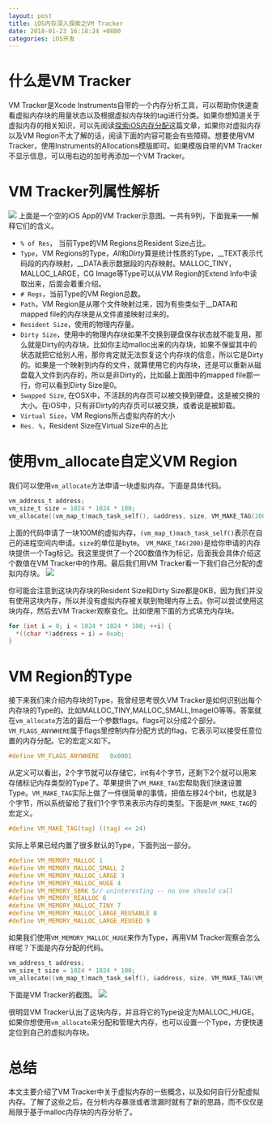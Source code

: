 ```yaml
---
layout: post
title: iOS内存深入探索之VM Tracker
date: 2018-01-23 16:18:24 +0800
categories: iOS开发
---
```


# 什么是VM Tracker
VM Tracker是Xcode Instruments自带的一个内存分析工具，可以帮助你快速查看虚拟内存块的用量状态以及根据虚拟内存块的tag进行分类。如果你想知道关于虚拟内存的相关知识，可以先阅读[探索iOS内存分配](http://www.gltech.win/ios%E5%BC%80%E5%8F%91/2018/01/16/%E6%8E%A2%E7%B4%A2iOS%E5%86%85%E5%AD%98%E5%88%86%E9%85%8D.html)这篇文章，如果你对虚拟内存以及VM Region不太了解的话，阅读下面的内容可能会有些障碍。想要使用VM Tracker，使用Instruments的Allocations模版即可。如果模版自带的VM Tracker不显示信息，可以用右边的加号再添加一个VM Tracker。

# VM Tracker列属性解析
![](https://user-gold-cdn.xitu.io/2018/1/23/1612216758e143ac?w=764&h=577&f=png&s=120618)
上面是一个空的iOS App的VM Tracker示意图。一共有9列，下面我来一一解释它们的含义。
* `% of Res`， 当前Type的VM Regions总Resident Size占比。
* `Type`，VM Regions的Type，*All*和*Dirty*算是统计性质的Type，__TEXT表示代码段的内存映射，__DATA表示数据段的内存映射。MALLOC_TINY，MALLOC_LARGE，CG Image等Type可以从VM Region的Extend Info中读取出来，后面会着重介绍。
* `# Regs`，当前Type的VM Region总数。
* `Path`，VM Region是从哪个文件映射过来，因为有些类似于__DATA和mapped file的内存块是从文件直接映射过来的。
* `Resident Size`，使用的物理内存量。
* `Dirty Size`，使用中的物理内存块如果不交换到硬盘保存状态就不能复用，那么就是Dirty的内存块，比如你主动malloc出来的内存块，如果不保留其中的状态就把它给别人用，那你肯定就无法恢复这个内存块的信息，所以它是Dirty的。如果是一个映射到内存的文件，就算使用它的内存块，还是可以重新从磁盘载入文件到内存的，所以是非Dirty的，比如最上面图中的mapped file那一行，你可以看到Dirty Size是0。
* `Swapped Size`, 在OSX中，不活跃的内存页可以被交换到硬盘，这是被交换的大小。在iOS中，只有非Dirty的内存页可以被交换，或者说是被卸载。
* `Virtual Size`，VM Regions所占虚拟内存的大小
* `Res. %`，Resident Size在Virtual Size中的占比

# 使用vm_allocate自定义VM Region
我们可以使用`vm_allocate`方法申请一块虚拟内存。下面是具体代码。
```c
vm_address_t address;
vm_size_t size = 1024 * 1024 * 100;
vm_allocate((vm_map_t)mach_task_self(), &address, size, VM_MAKE_TAG(200) | VM_FLAGS_ANYWHERE);
```
上面的代码申请了一块100M的虚拟内存，`(vm_map_t)mach_task_self()`表示在自己的进程空间内申请。`size`的单位是byte。 `VM_MAKE_TAG(200)`是给你申请的内存块提供一个Tag标记。我这里提供了一个200数值作为标记，后面我会具体介绍这个数值在VM Tracker中的作用。最后我们用VM Tracker看一下我们自己分配的虚拟内存块。
![](https://user-gold-cdn.xitu.io/2018/1/23/16122167590667cb?w=1240&h=483&f=jpeg&s=88631)

你可能会注意到这块内存块的Resident Size和Dirty Size都是0KB，因为我们并没有使用这块内存，所以并没有虚拟内存被关联到物理内存上去。你可以尝试使用这块内存，然后去VM Tracker观察变化。比如使用下面的方式填充内存块。
```c
for (int i = 0; i < 1024 * 1024 * 100; ++i) {
  *((char *)address + i) = 0xab;
}
```

# VM Region的Type
接下来我们来介绍内存块的Type，我曾经思考很久VM Tracker是如何识别出每个内存块的Type的。比如MALLOC_TINY,MALLOC_SMALL,ImageIO等等。答案就在`vm_allocate`方法的最后一个参数flags。flags可以分成2个部分。`VM_FLAGS_ANYWHERE`属于flags里控制内存分配方式的flag，它表示可以接受任意位置的内存分配。它的宏定义如下。
```c
#define VM_FLAGS_ANYWHERE	0x0001
```
从定义可以看出，2个字节就可以存储它，int有4个字节，还剩下2个就可以用来存储标记内存类型的Type了。苹果提供了`VM_MAKE_TAG`宏帮助我们快速设置Type。`VM_MAKE_TAG`实际上做了一件很简单的事情，把值左移24个bit，也就是3个字节，所以系统留给了我们1个字节来表示内存的类型。下面是`VM_MAKE_TAG`的宏定义。
```c
#define VM_MAKE_TAG(tag) ((tag) << 24)
```
实际上苹果已经内置了很多默认的Type，下面列出一部分。
```c
#define VM_MEMORY_MALLOC 1
#define VM_MEMORY_MALLOC_SMALL 2
#define VM_MEMORY_MALLOC_LARGE 3
#define VM_MEMORY_MALLOC_HUGE 4
#define VM_MEMORY_SBRK 5// uninteresting -- no one should call
#define VM_MEMORY_REALLOC 6
#define VM_MEMORY_MALLOC_TINY 7
#define VM_MEMORY_MALLOC_LARGE_REUSABLE 8
#define VM_MEMORY_MALLOC_LARGE_REUSED 9
```
如果我们使用`VM_MEMORY_MALLOC_HUGE`来作为Type，再用VM Tracker观察会怎么样呢？下面是内存分配的代码。
```c
vm_address_t address;
vm_size_t size = 1024 * 1024 * 100;
vm_allocate((vm_map_t)mach_task_self(), &address, size, VM_MAKE_TAG(VM_MEMORY_MALLOC_HUGE) | VM_FLAGS_ANYWHERE);
```
下面是VM Tracker的截图。
![](https://user-gold-cdn.xitu.io/2018/1/23/16122167593fa63f?w=1240&h=498&f=jpeg&s=97696)

很明显VM Tracker认出了这块内存，并且将它的Type设定为MALLOC_HUGE。如果你想使用`vm_allocate`来分配和管理大内存，也可以设置一个Type，方便快速定位到自己的虚拟内存块。

# 总结
本文主要介绍了VM Tracker中关于虚拟内存的一些概念，以及如何自行分配虚拟内存。了解了这些之后，在分析内存暴涨或者泄漏时就有了新的思路，而不仅仅是局限于基于malloc内存块的内存分析了。